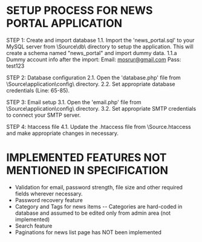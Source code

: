 SETUP PROCESS FOR NEWS PORTAL APPLICATION
=========================================
STEP 1: Create and import database
1.1.    Import the 'news_portal.sql' to your MySQL server from \Source\db\ directory to setup the application. This will create a schema named "news_portal" and import dummy data.
1.1.a       Dummy account info after the import:
            Email: mosrur@gmail.com
            Pass: test123

STEP 2: Database configuration
2.1.    Open the 'database.php' file from \Source\application\config\ directory.
2.2.    Set appropriate database credentials (Line: 65-85).

STEP 3: Email setup
3.1.    Open the 'email.php' file from \Source\application\config\ directory.
3.2.    Set appropriate SMTP credentials to connect your SMTP server.

STEP 4: htaccess file
4.1.    Update the .htaccess file from \Source\.htaccess and make appropriate changes in necessary.


IMPLEMENTED FEATURES NOT MENTIONED IN SPECIFICATION
===================================================
- Validation for email, password strength, file size and other required fields wherever necessary.
- Password recovery feature
- Category and Tags for news items
-- Categories are hard-coded in database and assumed to be edited only from admin area (not implemented)
- Search feature
- Paginations for news list page has NOT been implemented